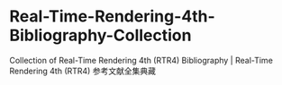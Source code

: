 # Real-Time-Rendering-4th-Bibliography-Collection
 Collection of Real-Time Rendering 4th (RTR4) Bibliography  | Real-Time Rendering 4th (RTR4) 参考文献全集典藏
